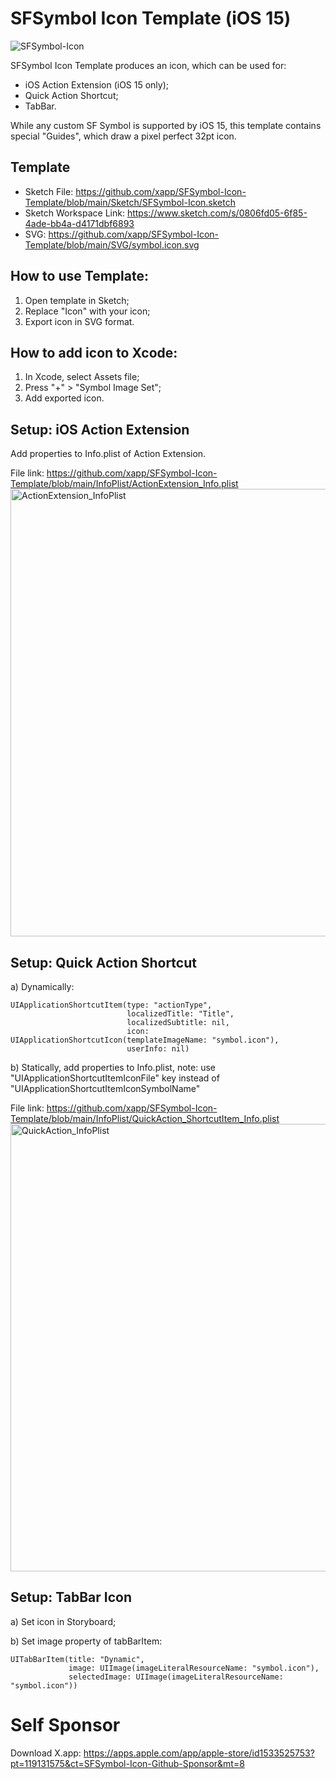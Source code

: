 # SFSymbol Icon Template (iOS 15)

![SFSymbol-Icon](https://user-images.githubusercontent.com/7535389/143172026-72f7de0a-5713-4887-b099-5ef141e3351a.png)

SFSymbol Icon Template produces an icon, which can be used for: 

- iOS Action Extension (iOS 15 only);
- Quick Action Shortcut;
- TabBar.

While any custom SF Symbol is supported by iOS 15, this template contains special "Guides", which draw a pixel perfect 32pt icon.



## Template
- Sketch File: https://github.com/xapp/SFSymbol-Icon-Template/blob/main/Sketch/SFSymbol-Icon.sketch
- Sketch Workspace Link: https://www.sketch.com/s/0806fd05-6f85-4ade-bb4a-d4171dbf6893
- SVG: https://github.com/xapp/SFSymbol-Icon-Template/blob/main/SVG/symbol.icon.svg


## How to use Template:
1. Open template in Sketch;
2. Replace "Icon" with your icon;
3. Export icon in SVG format.


## How to add icon to Xcode:
1. In Xcode, select Assets file;
2. Press "+" > "Symbol Image Set";
3. Add exported icon.



## Setup: iOS Action Extension
Add properties to Info.plist of Action Extension.

File link: https://github.com/xapp/SFSymbol-Icon-Template/blob/main/InfoPlist/ActionExtension_Info.plist
<img width="716" alt="ActionExtension_InfoPlist" src="https://user-images.githubusercontent.com/7535389/143162528-8409e516-bbf5-4b08-83d3-645d8ddcdcb3.png">



## Setup: Quick Action Shortcut
a) Dynamically:
```
UIApplicationShortcutItem(type: "actionType",
                          localizedTitle: "Title",
                          localizedSubtitle: nil,
                          icon: UIApplicationShortcutIcon(templateImageName: "symbol.icon"),
                          userInfo: nil)
```

b) Statically, add properties to Info.plist, note: use "UIApplicationShortcutItemIconFile" key instead of "UIApplicationShortcutItemIconSymbolName"

File link: https://github.com/xapp/SFSymbol-Icon-Template/blob/main/InfoPlist/QuickAction_ShortcutItem_Info.plist
<img width="716" alt="QuickAction_InfoPlist" src="https://user-images.githubusercontent.com/7535389/143162523-45a6a850-dbe0-44f8-a8f6-eed35ea1a939.png">


## Setup: TabBar Icon
a) Set icon in Storyboard;

b) Set image property of tabBarItem:
```
UITabBarItem(title: "Dynamic",
             image: UIImage(imageLiteralResourceName: "symbol.icon"),
             selectedImage: UIImage(imageLiteralResourceName: "symbol.icon"))
```


# Self Sponsor
Download X.app: https://apps.apple.com/app/apple-store/id1533525753?pt=119131575&ct=SFSymbol-Icon-Github-Sponsor&mt=8
